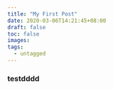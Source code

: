 ```yaml
---
title: "My First Post"
date: 2020-03-06T14:21:45+08:00
draft: false
toc: false
images:
tags: 
  - untagged
---
```


### testdddd
